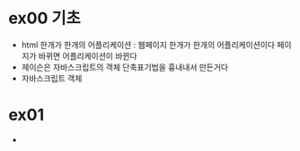 # ex00 기초
- html 한개가 한개의 어플리케이션 : 웹페이지 한개가 한개의 어플리케이션이다 페이지가 바뀌면 어플리케이션이 바뀐다
- 제이슨은 자바스크립트의 객체 단축표기법을 흉내내서 만든거다
- 자바스크립트 객체

# ex01 
- <script type="text/plain">
    - script의 type 속성이 "text/javascript"로 설정되어 있지 않으면 웹브라우저는 이 태그의 값을 무시한다.  
    => 화면에 출력하지는 않으면서 특정 목적으로 이용할 때 종종 이런 방식을 사용한다.  
    예) Handlebars 라이브러리  
## 자바스크립트 코드 실행 순서
- 위에서 아래로 태그를 읽는다
- 태그 안에 있는 자바스크립트를 실행하는 중에 오류가 발생하면 즉시! script 태그의 실행을 중단하고 다음 태그로 간다
## 스크립트 태그에 선언된 변수/함수의 [사용범위]
- 애플리케이션(웹페이지)
## 자바스크립트는 인터프리터방식이기 때문에 실행전까지 코드에 오류가 있다는걸 알수없다 즉 실행하는 시점에 문법검사한다